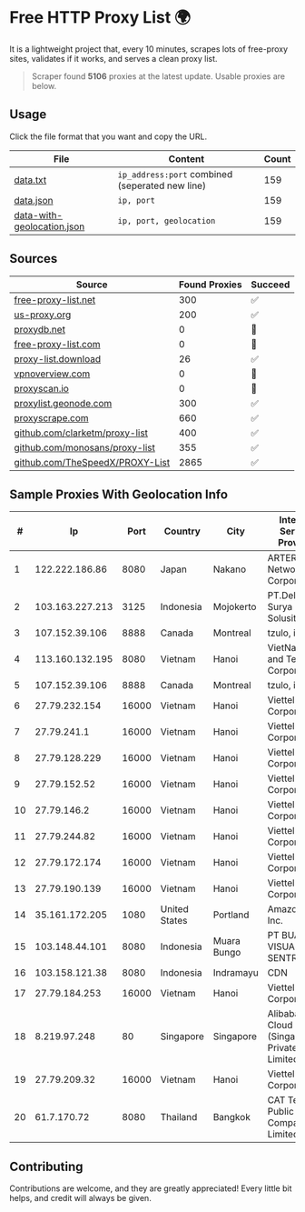 
# Free HTTP Proxy List 🌍

It is a lightweight project that, every 10 minutes, scrapes lots of free-proxy sites, validates if it works, and serves a clean proxy list.


> Scraper found **5106** proxies at the latest update. Usable proxies are below.

## Usage

Click the file format that you want and copy the URL.


|File|Content|Count|
|----|-------|-----|
|[data.txt](https://raw.githubusercontent.com/themiralay/Proxy-List-World/master/data.txt)|`ip_address:port` combined (seperated new line)|159|
|[data.json](https://raw.githubusercontent.com/themiralay/Proxy-List-World/master/data.json)|`ip, port`|159|
|[data-with-geolocation.json](https://raw.githubusercontent.com/themiralay/Proxy-List-World/master/data-with-geolocation.json)|`ip, port, geolocation`|159|

## Sources

|Source|Found Proxies|Succeed|
|------|-------------|-------|
|[free-proxy-list.net](https://free-proxy-list.net)|300|✅|
|[us-proxy.org](https://www.us-proxy.org)|200|✅|
|[proxydb.net](http://proxydb.net)|0|🚫|
|[free-proxy-list.com](https://free-proxy-list.com/?page=&port=&type%5B%5D=http&type%5B%5D=https&up_time=0&search=Search)|0|🚫|
|[proxy-list.download](https://www.proxy-list.download/HTTP)|26|✅|
|[vpnoverview.com](https://vpnoverview.com/privacy/anonymous-browsing/free-proxy-servers)|0|🚫|
|[proxyscan.io](https://www.proxyscan.io)|0|🚫|
|[proxylist.geonode.com](https://proxylist.geonode.com/api/proxy-list?limit=300&page=1&sort_by=lastChecked&sort_type=desc&protocols=http,https)|300|✅|
|[proxyscrape.com](https://api.proxyscrape.com/v2/?request=displayproxies&protocol=http&timeout=10000&country=all&ssl=all&anonymity=all)|660|✅|
|[github.com/clarketm/proxy-list](https://raw.githubusercontent.com/clarketm/proxy-list/master/proxy-list-raw.txt)|400|✅|
|[github.com/monosans/proxy-list](https://raw.githubusercontent.com/monosans/proxy-list/main/proxies/http.txt)|355|✅|
|[github.com/TheSpeedX/PROXY-List](https://raw.githubusercontent.com/TheSpeedX/PROXY-List/master/http.txt)|2865|✅|


## Sample Proxies With Geolocation Info

|#|Ip|Port|Country|City|Internet Service Provider|
|-|--|----|-------|----|-------------------------|
|1|122.222.186.86|8080|Japan|Nakano|ARTERIA Networks Corporation|
|2|103.163.227.213|3125|Indonesia|Mojokerto|PT.Delta Surya Solusitama|
|3|107.152.39.106|8888|Canada|Montreal|tzulo, inc.|
|4|113.160.132.195|8080|Vietnam|Hanoi|VietNam Post and Telecom Corporation|
|5|107.152.39.106|8888|Canada|Montreal|tzulo, inc.|
|6|27.79.232.154|16000|Vietnam|Hanoi|Viettel Corporation|
|7|27.79.241.1|16000|Vietnam|Hanoi|Viettel Corporation|
|8|27.79.128.229|16000|Vietnam|Hanoi|Viettel Corporation|
|9|27.79.152.52|16000|Vietnam|Hanoi|Viettel Corporation|
|10|27.79.146.2|16000|Vietnam|Hanoi|Viettel Corporation|
|11|27.79.244.82|16000|Vietnam|Hanoi|Viettel Corporation|
|12|27.79.172.174|16000|Vietnam|Hanoi|Viettel Corporation|
|13|27.79.190.139|16000|Vietnam|Hanoi|Viettel Corporation|
|14|35.161.172.205|1080|United States|Portland|Amazon.com, Inc.|
|15|103.148.44.101|8080|Indonesia|Muara Bungo|PT BUANA VISUALNET SENTRA|
|16|103.158.121.38|8080|Indonesia|Indramayu|CDN|
|17|27.79.184.253|16000|Vietnam|Hanoi|Viettel Corporation|
|18|8.219.97.248|80|Singapore|Singapore|Alibaba Cloud (Singapore) Private Limited|
|19|27.79.209.32|16000|Vietnam|Hanoi|Viettel Corporation|
|20|61.7.170.72|8080|Thailand|Bangkok|CAT Telecom Public Company Limited|



## Contributing

Contributions are welcome, and they are greatly appreciated! Every
little bit helps, and credit will always be given.

